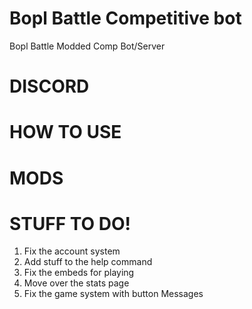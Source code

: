 # Bopl Battle Competitive bot
Bopl Battle Modded Comp Bot/Server

# DISCORD

# HOW TO USE

# MODS

# STUFF TO DO!
1. Fix the account system
2. Add stuff to the help command
3. Fix the embeds for playing
4. Move over the stats page
5. Fix the game system with button Messages